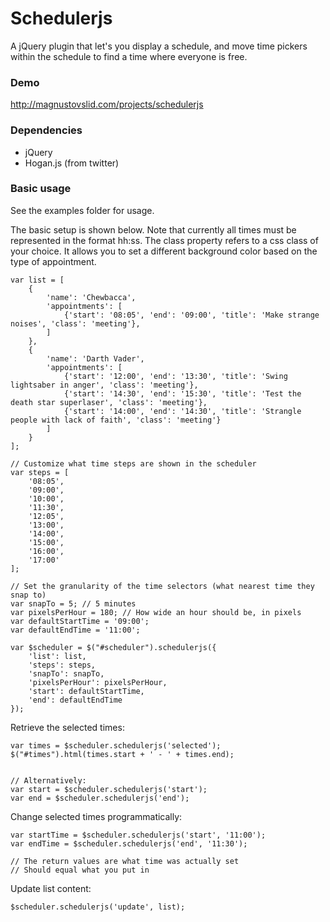 # Schedulerjs

A jQuery plugin that let's you display a schedule,
and move time pickers within the schedule to find a time where everyone is free.

### Demo
http://magnustovslid.com/projects/schedulerjs

### Dependencies
* jQuery
* Hogan.js (from twitter)

### Basic usage
See the examples folder for usage.

The basic setup is shown below. Note that currently all times must be represented in the format hh:ss.
The class property refers to a css class of your choice. It allows you to set a different background
color based on the type of appointment.

````
var list = [
    {
        'name': 'Chewbacca',
        'appointments': [
            {'start': '08:05', 'end': '09:00', 'title': 'Make strange noises', 'class': 'meeting'},
        ]
    },
    {
        'name': 'Darth Vader',
        'appointments': [
            {'start': '12:00', 'end': '13:30', 'title': 'Swing lightsaber in anger', 'class': 'meeting'},
            {'start': '14:30', 'end': '15:30', 'title': 'Test the death star superlaser', 'class': 'meeting'},
            {'start': '14:00', 'end': '14:30', 'title': 'Strangle people with lack of faith', 'class': 'meeting'}
        ]
    }
];

// Customize what time steps are shown in the scheduler
var steps = [
    '08:05',
    '09:00',
    '10:00',
    '11:30',
    '12:05',
    '13:00',
    '14:00',
    '15:00',
    '16:00',
    '17:00'
];

// Set the granularity of the time selectors (what nearest time they snap to)
var snapTo = 5; // 5 minutes
var pixelsPerHour = 180; // How wide an hour should be, in pixels
var defaultStartTime = '09:00';
var defaultEndTime = '11:00';

var $scheduler = $("#scheduler").schedulerjs({
    'list': list,
    'steps': steps,
    'snapTo': snapTo,
    'pixelsPerHour': pixelsPerHour,
    'start': defaultStartTime,
    'end': defaultEndTime
});
````

Retrieve the selected times:

````
var times = $scheduler.schedulerjs('selected');
$("#times").html(times.start + ' - ' + times.end);


// Alternatively:
var start = $scheduler.schedulerjs('start');
var end = $scheduler.schedulerjs('end');
````

Change selected times programmatically:

````
var startTime = $scheduler.schedulerjs('start', '11:00');
var endTime = $scheduler.schedulerjs('end', '11:30');

// The return values are what time was actually set
// Should equal what you put in
````

Update list content:

````
$scheduler.schedulerjs('update', list);
````